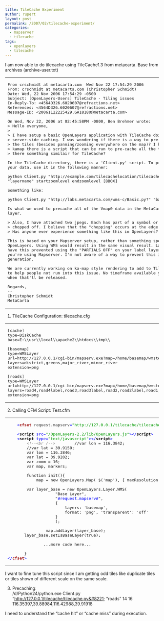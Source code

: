 ```yaml
---
title: TileCache Experiment
author: rupert
layout: post
permalink: /2007/02/tilecache-experiment/
categories:
  - mapserver
  - tilecache
tags:
  - openlayers
  - tilecache
---
```

I am now able to do tilecache using TileCache1.3 from metacarta. Base from archives (archive-user.txt)

<div class="wp_syntax">
  <table>
    <tr>
      <td class="code">
        <pre class="text" style="font-family:monospace;">From crschmidt at metacarta.com  Wed Nov 22 17:54:29 2006
From: crschmidt at metacarta.com (Christopher Schmidt)
Date: Wed, 22 Nov 2006 17:54:29 -0500
Subject: [OpenLayers-Users] TileCache - Tiling issues
In-Reply-To: &lt;4564D326.6020607@refractions.net&gt;
References: &lt;4564D326.6020607@refractions.net&gt;
Message-ID: &lt;20061122225429.GA18180@metacarta.com&gt;
&nbsp;
On Wed, Nov 22, 2006 at 02:45:58PM -0800, Ben Brehmer wrote:
&gt; Hello everyone,
&gt;
&gt; I have setup a basic OpenLayers application with TileCache doing the
&gt; server-side caching. I was wondering if there is a way to pre-cache all
&gt; the tiles (besides panning/zooming everywhere on the map)? I know in
&gt; kamap there is a script that can be run to pre-cache all the tiles. Is
&gt; there something similair for TileCache?
&nbsp;
In the TileCache directory, there is a 'Client.py' script. To pre-cache
your data, use it in the following manner:
&nbsp;
python Client.py "http://example.com/tilecachelocation/tilecache.cgi?"
"layername" startzoomlevel endzoomlevel [BBOX]
&nbsp;
Something like:
&nbsp;
python Client.py "http://labs.metacarta.com/wms-c/Basic.py?" "basic" 0 16
&nbsp;
Is what we used to precache all of the Vmap0 data in the MetaCarta VMap0
layer.
&nbsp;
&gt; Also, I have attached two jpegs. Each has part of a symbol or label
&gt; chopped off. I believe that the "chopping" occurs at the edge of a tile.
&gt; Has anyone ever experience something like this in OpenLayers?
&nbsp;
This is based on your Mapserver setup, rather than something specific in
OpenLayers. Using WMS would result in the same visual result. Labels can
have this prevented using the "PARTIALS OFF" on your label layer, if
you're using Mapserver. I'm not aware of a way to prevent this in symbol
generation. 
&nbsp;
We are currently working on ka-map style rendering to add to TileCache,
to help people not run into this issue. No timeframe available yet on
when that'll be released. 
&nbsp;
Regards,
--
Christopher Schmidt
MetaCarta</pre>
      </td>
    </tr>
  </table>
</div>

1. TileCache Configuration: tilecache.cfg

<div class="wp_syntax">
  <table>
    <tr>
      <td class="code">
        <pre class="text" style="font-family:monospace;">[cache]
type=DiskCache
base=E:\\usr\\local\\apache2\\htdocs\\tmp\\
&nbsp;
[basemap]
type=WMSLayer
url=http://127.0.0.1/cgi-bin/mapserv.exe?map=/home/basemap/wmstest_longlat.map
layers=district,greens,major_river,minor_river
extension=png
&nbsp;
[roads]
type=WMSLayer
url=http://127.0.0.1/cgi-bin/mapserv.exe?map=/home/basemap/wmstest_longlat.map
layers=road4,road4label,road3,road3label,road2,road2label,road1,road1label,road11,road11label
extension=png</pre>
      </td>
    </tr>
  </table>
</div>

2. Calling CFM Script: Test.cfm

<div class="wp_syntax">
  <table>
    <tr>
      <td class="code">
        <pre class="cfm" style="font-family:monospace;">    <span style="color: #333333;"><span style="color: #0000FF;">&lt;</span><span style="color: #990000; font-weight: bold;">cfset</span> request.mapserv<span style="color: #0000FF;">=</span><span style="color: #009900;">"http://127.0.0.1/tilecache/tilecache.py"</span><span style="color: #0000FF;">&gt;</span></span> 
&nbsp;
    <span style="color: #333333;"><span style="color: #0000FF;">&lt;</span><span style="color: #000000; font-weight: bold;">script</span> <span style="color: #0000FF;">src</span><span style="color: #0000FF;">=</span><span style="color: #009900;">"/OpenLayers-2.2/lib/OpenLayers.js"</span><span style="color: #0000FF;">&gt;</span></span><span style="color: #333333;"><span style="color: #0000FF;">&lt;/</span><span style="color: #000000; font-weight: bold;">script</span><span style="color: #0000FF;">&gt;</span></span>
    <span style="color: #333333;"><span style="color: #0000FF;">&lt;</span><span style="color: #000000; font-weight: bold;">script</span> <span style="color: #0000FF;">type</span><span style="color: #0000FF;">=</span><span style="color: #009900;">"text/javascript"</span><span style="color: #0000FF;">&gt;</span></span><span style="color: #333333;"><span style="color: #0000FF;">&lt;/</span><span style="color: #000000; font-weight: bold;">script</span><span style="color: #0000FF;">&gt;</span></span>
        <span style="color: #808080; font-style: italic;">&lt;!--&lt;br /--&gt;</span>        //var lon = 116.3842;
        //var lat = 39.9150;
        var lon = 116.3846;
        var lat = 39.9202;
        var zoom = 16;
        var map, markers;
&nbsp;
        function init(){
      	    map = new OpenLayers.Map( $('map'), { maxResolution: 'auto'});
&nbsp;
	    var layer_base = new OpenLayers.Layer.WMS(
					"Base Layer",
					"<span style="color: #0000FF;">#request.mapserv#</span>",
					{
						layers: 'basemap',
						format: 'png', 'transparent': 'off'
					}
					);
&nbsp;
                map.addLayer(layer_base);
	   layer_base.setIsBaseLayer(true);	
&nbsp;
               ...more code here...
&nbsp;
       }
<span style="color: #333333;"><span style="color: #0000FF;">&lt;/</span><span style="color: #990000; font-weight: bold;">cfset</span><span style="color: #0000FF;">&gt;</span></span></pre>
      </td>
    </tr>
  </table>
</div>

I want to fine tune this script since I am getting odd tiles like duplicate tiles or tiles shown of different scale on the same scale.

3. Precaching:  
/d/Python24/python.exe Client.py &#8220;http://127.0.0.1/tilecache/tilecache.py&#8221; &#8220;roads&#8221; 14 16 116.35397,39.88984,116.42988,39.91918

I need to understand the &#8220;cache hit&#8221; or &#8220;cache miss&#8221; during execution.
